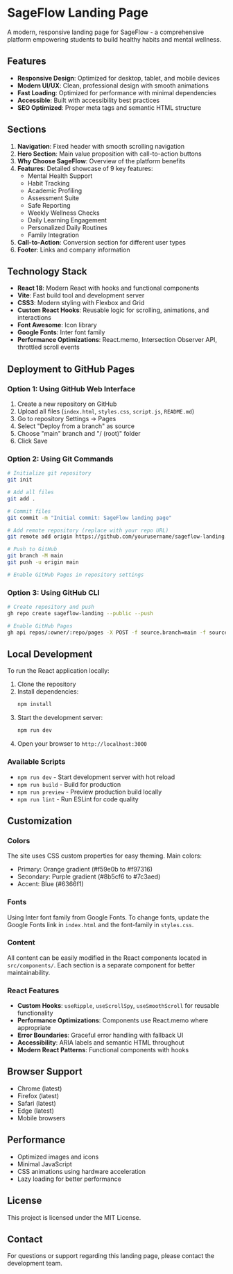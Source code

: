 # SageFlow Landing Page

A modern, responsive landing page for SageFlow - a comprehensive platform empowering students to build healthy habits and mental wellness.

## Features

- **Responsive Design**: Optimized for desktop, tablet, and mobile devices
- **Modern UI/UX**: Clean, professional design with smooth animations
- **Fast Loading**: Optimized for performance with minimal dependencies
- **Accessible**: Built with accessibility best practices
- **SEO Optimized**: Proper meta tags and semantic HTML structure

## Sections

1. **Navigation**: Fixed header with smooth scrolling navigation
2. **Hero Section**: Main value proposition with call-to-action buttons
3. **Why Choose SageFlow**: Overview of the platform benefits
4. **Features**: Detailed showcase of 9 key features:
   - Mental Health Support
   - Habit Tracking
   - Academic Profiling
   - Assessment Suite
   - Safe Reporting
   - Weekly Wellness Checks
   - Daily Learning Engagement
   - Personalized Daily Routines
   - Family Integration
5. **Call-to-Action**: Conversion section for different user types
6. **Footer**: Links and company information

## Technology Stack

- **React 18**: Modern React with hooks and functional components
- **Vite**: Fast build tool and development server
- **CSS3**: Modern styling with Flexbox and Grid
- **Custom React Hooks**: Reusable logic for scrolling, animations, and interactions
- **Font Awesome**: Icon library
- **Google Fonts**: Inter font family
- **Performance Optimizations**: React.memo, Intersection Observer API, throttled scroll events

## Deployment to GitHub Pages

### Option 1: Using GitHub Web Interface

1. Create a new repository on GitHub
2. Upload all files (`index.html`, `styles.css`, `script.js`, `README.md`)
3. Go to repository Settings → Pages
4. Select "Deploy from a branch" as source
5. Choose "main" branch and "/ (root)" folder
6. Click Save

### Option 2: Using Git Commands

```bash
# Initialize git repository
git init

# Add all files
git add .

# Commit files
git commit -m "Initial commit: SageFlow landing page"

# Add remote repository (replace with your repo URL)
git remote add origin https://github.com/yourusername/sageflow-landing.git

# Push to GitHub
git branch -M main
git push -u origin main

# Enable GitHub Pages in repository settings
```

### Option 3: Using GitHub CLI

```bash
# Create repository and push
gh repo create sageflow-landing --public --push

# Enable GitHub Pages
gh api repos/:owner/:repo/pages -X POST -f source.branch=main -f source.path=/
```

## Local Development

To run the React application locally:

1. Clone the repository
2. Install dependencies:
   ```bash
   npm install
   ```
3. Start the development server:
   ```bash
   npm run dev
   ```
4. Open your browser to `http://localhost:3000`

### Available Scripts

- `npm run dev` - Start development server with hot reload
- `npm run build` - Build for production
- `npm run preview` - Preview production build locally
- `npm run lint` - Run ESLint for code quality

## Customization

### Colors
The site uses CSS custom properties for easy theming. Main colors:
- Primary: Orange gradient (#f59e0b to #f97316)
- Secondary: Purple gradient (#8b5cf6 to #7c3aed)
- Accent: Blue (#6366f1)

### Fonts
Using Inter font family from Google Fonts. To change fonts, update the Google Fonts link in `index.html` and the font-family in `styles.css`.

### Content
All content can be easily modified in the React components located in `src/components/`. Each section is a separate component for better maintainability.

### React Features
- **Custom Hooks**: `useRipple`, `useScrollSpy`, `useSmoothScroll` for reusable functionality
- **Performance Optimizations**: Components use React.memo where appropriate
- **Error Boundaries**: Graceful error handling with fallback UI
- **Accessibility**: ARIA labels and semantic HTML throughout
- **Modern React Patterns**: Functional components with hooks

## Browser Support

- Chrome (latest)
- Firefox (latest)
- Safari (latest)
- Edge (latest)
- Mobile browsers

## Performance

- Optimized images and icons
- Minimal JavaScript
- CSS animations using hardware acceleration
- Lazy loading for better performance

## License

This project is licensed under the MIT License.

## Contact

For questions or support regarding this landing page, please contact the development team.
